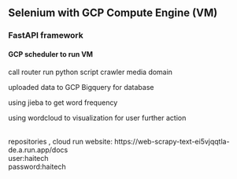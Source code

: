 ## Selenium with GCP Compute Engine (VM)
 

### FastAPI framework 

<h4>GCP scheduler to run VM</h4> 
<p>
call router run python script  crawler media domain 



uploaded data to GCP Bigquery for database



using jieba to get word frequency 



using wordcloud to visualization for user further action</p>

<br>
repositories , cloud run website: https://web-scrapy-text-ei5vjqqtla-de.a.run.app/docs
<br>
user:haitech
<br>
password:haitech
